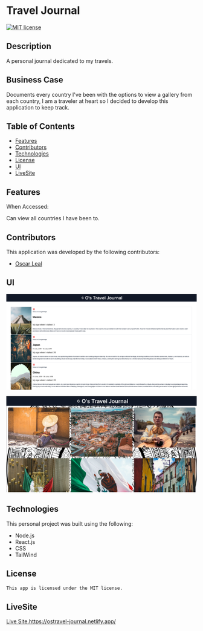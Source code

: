 # Travel Journal

[![MIT license](https://img.shields.io/badge/License-MIT-blue.svg)](https://lbesson.mit-license.org/)

## Description

A personal journal dedicated to my travels.

## Business Case

Documents every country I've been with the options to view a gallery from each country, I am a traveler at heart so I decided to develop this application to keep track.

## Table of Contents

- [Features](#features)
- [Contributors](#contributors)
- [Technologies](#technologies)
- [License](#license)
- [UI](#ui)
- [LiveSite](#livesite)

## Features

When Accessed:

Can view all countries I have been to.

## Contributors

This application was developed by the following contributors:

- [Oscar Leal](https://github.com/Oscarl214)

## UI

![HomePage](./client/public/image.png)

![Alt text](./client/public/Page2.png)

## Technologies

This personal project was built using the following:

- Node.js
- React.js
- CSS
- TailWind

## License

    This app is licensed under the MIT license.

## LiveSite

[Live Site.](https://ostravel-journal.netlify.app/)https://ostravel-journal.netlify.app/
